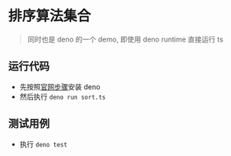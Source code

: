 # 排序算法集合
> 同时也是 deno 的一个 demo, 即使用 deno runtime 直接运行 ts

## 运行代码
- 先按照[官网步骤](https://github.com/denoland/deno_install)安装 deno 
- 然后执行 `deno run sort.ts`

## 测试用例
- 执行 `deno test`